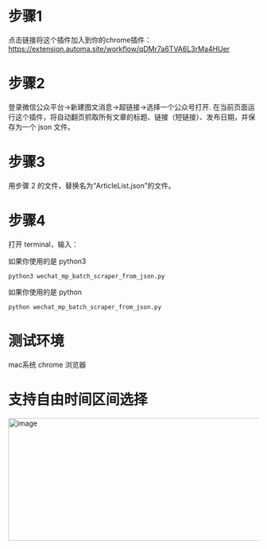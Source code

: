 # 步骤1
点击链接将这个插件加入到你的chrome插件：
https://extension.automa.site/workflow/qDMr7a6TVA6L3rMa4HUer

# 步骤2
登录微信公众平台->新建图文消息->超链接->选择一个公众号打开.
在当前页面运行这个插件，将自动翻页抓取所有文章的标题、链接（短链接）、发布日期，并保存为一个 json 文件。

# 步骤3

用步骤 2 的文件，替换名为“ArticleList.json”的文件。

# 步骤4
打开 terminal，输入：

如果你使用的是 python3
```
python3 wechat_mp_batch_scraper_from_json.py
```

如果你使用的是 python
```
python wechat_mp_batch_scraper_from_json.py
```

# 测试环境
mac系统
chrome 浏览器

# 支持自由时间区间选择
<img width="545" height="247" alt="image" src="https://github.com/user-attachments/assets/392002a5-7935-4656-b91e-f36072079293" />

